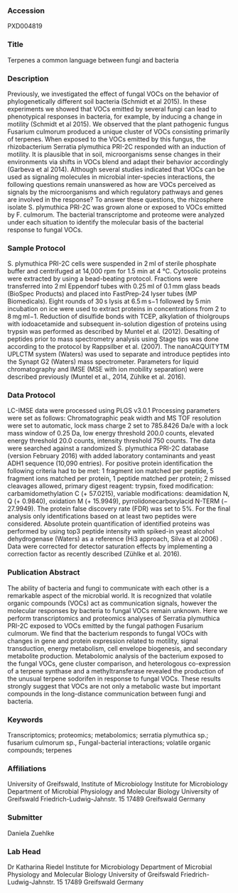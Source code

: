 ### Accession
PXD004819

### Title
Terpenes a common language between fungi and bacteria

### Description
Previously, we investigated the effect of fungal VOCs on the behavior of phylogenetically different soil bacteria (Schmidt et al 2015). In these experiments we showed that VOCs emitted by several fungi can lead to phenotypical responses in bacteria, for example, by inducing a change in motility (Schmidt et al 2015). We observed that the plant pathogenic fungus Fusarium culmorum produced a unique cluster of VOCs consisting primarily of terpenes. When exposed to the VOCs emitted by this fungus, the rhizobacterium Serratia plymuthica PRI-2C responded with an induction of motility. It is plausible that in soil, microorganisms sense changes in their environments via shifts in VOCs blend and adapt their behavior accordingly (Garbeva et al 2014). Although several studies indicated that VOCs can be used as signaling molecules in microbial inter-species interactions, the following questions remain unanswered as how are VOCs perceived as signals by the microorganisms and which regulatory pathways and genes are involved in the response? To answer these questions, the rhizosphere isolate S. plymuthica PRI-2C was grown alone or exposed to VOCs emitted by F. culmorum. The bacterial transcriptome and proteome were analyzed under each situation to identify the molecular basis of the bacterial response to fungal VOCs.

### Sample Protocol
S. plymuthica PRI-2C cells were suspended in 2 ml of sterile phosphate buffer and centrifuged at 14,000 rpm for 1.5 min at 4 °C. Cytosolic proteins were extracted by using a bead-beating protocol. Fractions were transferred into 2 ml Eppendorf tubes with 0.25 ml of 0.1 mm glass beads (BioSpec Products) and placed into FastPrep-24 lyser tubes (MP Biomedicals). Eight rounds of 30 s lysis at 6.5 m s−1 followed by 5 min incubation on ice were used to extract proteins in concentrations from 2 to 8 mg ml−1. Reduction of disulfide bonds with TCEP, alkylation of thiolgroups with iodoacetamide and subsequent in-solution digestion of proteins using trypsin was performed as described by Muntel et al. (2012). Desalting of peptides prior to mass spectrometry analysis using Stage tips was done according to the protocol by Rappsilber et al. (2007). The nanoACQUITYTM UPLCTM system (Waters) was used to separate and introduce peptides into the Synapt G2 (Waters) mass spectrometer. Parameters for liquid chromatography and IMSE (MSE with ion mobility separation) were described previously (Muntel et al., 2014, Zühlke et al. 2016).

### Data Protocol
LC-IMSE data were processed using PLGS v3.0.1 Processing parameters were set as follows: Chromatographic peak width and MS TOF resolution were set to automatic, lock mass charge 2 set to 785.8426 Da/e with a lock mass window of 0.25 Da, low energy threshold 200.0 counts, elevated energy threshold 20.0 counts, intensity threshold 750 counts. The data were searched against a randomized S. plymuthica PRI-2C database (version February 2016) with added laboratory contaminants and yeast ADH1 sequence (10,090 entries). For positive protein identification the following criteria had to be met: 1 fragment ion matched per peptide, 5 fragment ions matched per protein, 1 peptide matched per protein; 2 missed cleavages allowed, primary digest reagent: trypsin, fixed modification: carbamidomethylation C (+ 57.0215), variable modifications: deamidation N, Q (+ 0.9840), oxidation M (+ 15.9949), pyrrolidonecarboxylacid N-TERM (− 27.9949). The protein false discovery rate (FDR) was set to 5%. For the final analysis only identifications based on at least two peptides were considered. Absolute protein quantification of identified proteins was performed by using top3 peptide intensity with spiked-in yeast alcohol dehydrogenase (Waters) as a reference (Hi3 approach, Silva et al 2006) . Data were corrected for detector saturation effects by implementing a correction factor as recently described (Zühlke et al. 2016).

### Publication Abstract
The ability of bacteria and fungi to communicate with each other is a remarkable aspect of the microbial world. It is recognized that volatile organic compounds (VOCs) act as communication signals, however the molecular responses by bacteria to fungal VOCs remain unknown. Here we perform transcriptomics and proteomics analyses of Serratia plymuthica PRI-2C exposed to VOCs emitted by the fungal pathogen Fusarium culmorum. We find that the bacterium responds to fungal VOCs with changes in gene and protein expression related to motility, signal transduction, energy metabolism, cell envelope biogenesis, and secondary metabolite production. Metabolomic analysis of the bacterium exposed to the fungal VOCs, gene cluster comparison, and heterologous co-expression of a terpene synthase and a methyltransferase revealed the production of the unusual terpene sodorifen in response to fungal VOCs. These results strongly suggest that VOCs are not only a metabolic waste but important compounds in the long-distance communication between fungi and bacteria.

### Keywords
Transcriptomics; proteomics; metabolomics; serratia plymuthica sp.; fusarium culmorum sp., Fungal-bacterial interactions; volatile organic compounds; terpenes

### Affiliations
University of Greifswald, Institute of Microbiology
Institute for Microbiology Department of Microbial Physiology and Molecular Biology University of Greifswald Friedrich-Ludwig-Jahnstr. 15 17489 Greifswald Germany

### Submitter
Daniela Zuehlke

### Lab Head
Dr Katharina Riedel
Institute for Microbiology Department of Microbial Physiology and Molecular Biology University of Greifswald Friedrich-Ludwig-Jahnstr. 15 17489 Greifswald Germany


